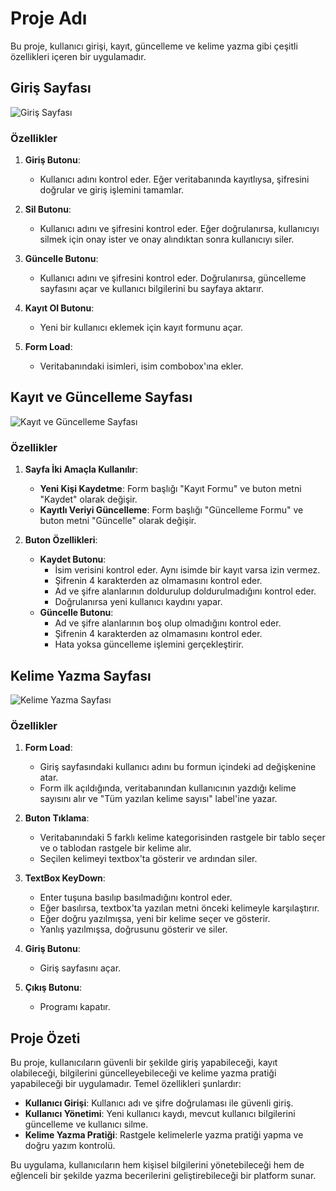 # Proje Adı

Bu proje, kullanıcı girişi, kayıt, güncelleme ve kelime yazma gibi çeşitli özellikleri içeren bir uygulamadır.

## Giriş Sayfası

![Giriş Sayfası](https://github.com/user-attachments/assets/c28d2515-a100-4fa8-bcaa-af9d15ee6013)

### Özellikler

1. **Giriş Butonu**: 
   - Kullanıcı adını kontrol eder. Eğer veritabanında kayıtlıysa, şifresini doğrular ve giriş işlemini tamamlar.
   
2. **Sil Butonu**: 
   - Kullanıcı adını ve şifresini kontrol eder. Eğer doğrulanırsa, kullanıcıyı silmek için onay ister ve onay alındıktan sonra kullanıcıyı siler.
   
3. **Güncelle Butonu**: 
   - Kullanıcı adını ve şifresini kontrol eder. Doğrulanırsa, güncelleme sayfasını açar ve kullanıcı bilgilerini bu sayfaya aktarır.
   
4. **Kayıt Ol Butonu**: 
   - Yeni bir kullanıcı eklemek için kayıt formunu açar.
   
5. **Form Load**: 
   - Veritabanındaki isimleri, isim combobox'ına ekler.

## Kayıt ve Güncelleme Sayfası

![Kayıt ve Güncelleme Sayfası](https://github.com/user-attachments/assets/25f1bfd0-6f28-4a6c-b039-545e0d8e3473)

### Özellikler

1. **Sayfa İki Amaçla Kullanılır**:
   - **Yeni Kişi Kaydetme**: Form başlığı "Kayıt Formu" ve buton metni "Kaydet" olarak değişir.
   - **Kayıtlı Veriyi Güncelleme**: Form başlığı "Güncelleme Formu" ve buton metni "Güncelle" olarak değişir.

2. **Buton Özellikleri**:
   - **Kaydet Butonu**:
     - İsim verisini kontrol eder. Aynı isimde bir kayıt varsa izin vermez.
     - Şifrenin 4 karakterden az olmamasını kontrol eder.
     - Ad ve şifre alanlarının doldurulup doldurulmadığını kontrol eder.
     - Doğrulanırsa yeni kullanıcı kaydını yapar.
   - **Güncelle Butonu**:
     - Ad ve şifre alanlarının boş olup olmadığını kontrol eder.
     - Şifrenin 4 karakterden az olmamasını kontrol eder.
     - Hata yoksa güncelleme işlemini gerçekleştirir.

## Kelime Yazma Sayfası

![Kelime Yazma Sayfası](https://github.com/user-attachments/assets/e4ecd787-d62b-459c-b276-77fc7d136210)

### Özellikler

1. **Form Load**:
   - Giriş sayfasındaki kullanıcı adını bu formun içindeki ad değişkenine atar.
   - Form ilk açıldığında, veritabanından kullanıcının yazdığı kelime sayısını alır ve "Tüm yazılan kelime sayısı" label'ine yazar.

2. **Buton Tıklama**:
   - Veritabanındaki 5 farklı kelime kategorisinden rastgele bir tablo seçer ve o tablodan rastgele bir kelime alır.
   - Seçilen kelimeyi textbox'ta gösterir ve ardından siler.

3. **TextBox KeyDown**:
   - Enter tuşuna basılıp basılmadığını kontrol eder.
   - Eğer basılırsa, textbox'ta yazılan metni önceki kelimeyle karşılaştırır.
   - Eğer doğru yazılmışsa, yeni bir kelime seçer ve gösterir.
   - Yanlış yazılmışsa, doğrusunu gösterir ve siler.

4. **Giriş Butonu**:
   - Giriş sayfasını açar.

5. **Çıkış Butonu**:
   - Programı kapatır.

## Proje Özeti

Bu proje, kullanıcıların güvenli bir şekilde giriş yapabileceği, kayıt olabileceği, bilgilerini güncelleyebileceği ve kelime yazma pratiği yapabileceği bir uygulamadır. Temel özellikleri şunlardır:

- **Kullanıcı Girişi**: Kullanıcı adı ve şifre doğrulaması ile güvenli giriş.
- **Kullanıcı Yönetimi**: Yeni kullanıcı kaydı, mevcut kullanıcı bilgilerini güncelleme ve kullanıcı silme.
- **Kelime Yazma Pratiği**: Rastgele kelimelerle yazma pratiği yapma ve doğru yazım kontrolü.

Bu uygulama, kullanıcıların hem kişisel bilgilerini yönetebileceği hem de eğlenceli bir şekilde yazma becerilerini geliştirebileceği bir platform sunar.
